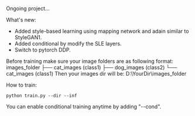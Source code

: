 Ongoing project...

What's new:
- Added style-based learning using mapping network and adain similar to StyleGAN1.
- Added conditional by modify the SLE layers.
- Switch to pytorch DDP.

Before training make sure your image folders are as following format:
images_folder
├── cat_images (class1)
├── dog_images (class2)
└── cat_images (class1)
Then your images dir will be: D:\YourDir\images_folder

How to train:

```batch
python train.py --dir --inf
```
You can enable conditional training anytime by adding "--cond".
